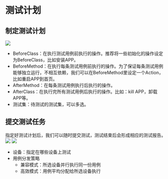 # 测试计划

## 制定测试计划
<img src="/assets/add_testplan.png" class="zoom">

* BeforeClass：在执行测试用例前执行的操作。推荐将一些初始化的操作设定为BeforeClass，比如安装APP。
* BeforeMethod：在执行每条测试用例前执行的操作。为了保证每条测试用例能够独立运行，不相互依赖，我们可以在BeforeMethod里设定一个Action，比如重启APP到首页。
* AfterMethod：在每条测试用例执行后执行的操作。
* AfterClass：在执行完所有测试用例后执行的操作。比如：kill APP，卸载APP等。
* 测试集：待测试的测试集，可以多选。

## 提交测试任务
指定好测试计划后，我们可以随时提交测试，测试结束后会形成相应的测试报告。
<img src="/assets/commit_test.png" class="zoom">
<img src="/assets/commit_test_dialog.png" class="zoom">

* 设备：指定在哪些设备上测试
* 用例分发策略
  * 兼容模式：所选设备并行执行同一份用例
  * 高效模式：用例平均分配给所选设备执行